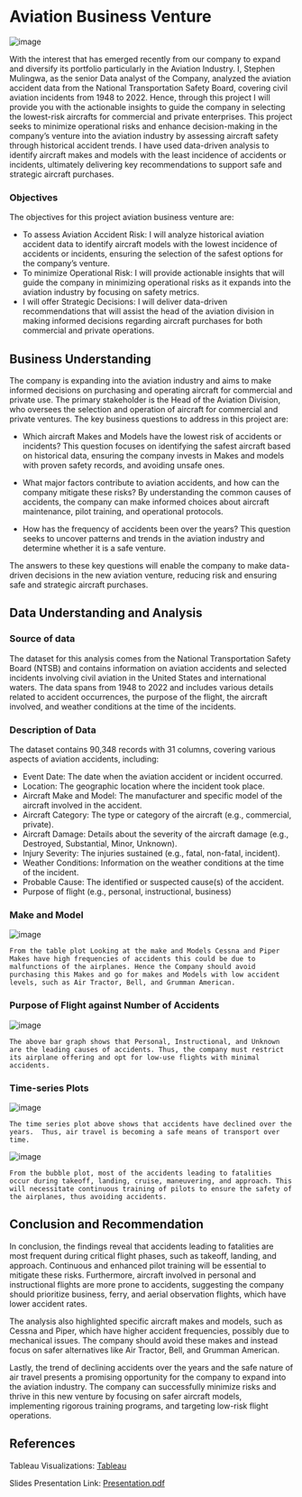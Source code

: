 # Aviation Business Venture
![image](https://github.com/user-attachments/assets/df7993c9-481b-45fa-890f-a74188b2be62)

With the interest that has emerged recently from our company to expand and diversify its portfolio particularly in the Aviation Industry. I, Stephen Mulingwa, as the senior Data analyst of the Company, analyzed the aviation accident data from the National Transportation Safety Board, covering civil aviation incidents from 1948 to 2022. Hence, through this project I will provide you with the actionable insights to guide the company in selecting the lowest-risk aircrafts for commercial and private enterprises. This project seeks to minimize operational risks and enhance decision-making in the company’s venture into the aviation industry by assessing aircraft safety through historical accident trends. I have used data-driven analysis to identify aircraft makes and models with the least incidence of accidents or incidents, ultimately delivering key recommendations to support safe and strategic aircraft purchases.

### Objectives
The objectives for this project aviation business venture are:
* To assess Aviation Accident Risk: I will analyze historical aviation accident data to identify aircraft models with the lowest incidence of accidents or incidents, ensuring the selection of the safest options for the company’s venture.
* To minimize Operational Risk: I will provide actionable insights that will guide the company in minimizing operational risks as it expands into the aviation industry by focusing on safety metrics.
* I will offer Strategic Decisions: I will deliver data-driven recommendations that will assist the head of the aviation division in making informed decisions regarding aircraft purchases for both commercial and private operations.

## Business Understanding
The company is expanding into the aviation industry and aims to make informed decisions on purchasing and operating aircraft for commercial and private use. The primary stakeholder is the Head of the Aviation Division, who oversees the selection and operation of aircraft for commercial and private ventures. The key business questions to address in this project are:

* Which aircraft Makes and Models have the lowest risk of accidents or incidents?
This question focuses on identifying the safest aircraft based on historical data, ensuring the company invests in Makes and models with proven safety records, and avoiding unsafe ones.

* What major factors contribute to aviation accidents, and how can the company mitigate these risks?
By understanding the common causes of accidents, the company can make informed choices about aircraft maintenance, pilot training, and operational protocols.

* How has the frequency of accidents been over the years?
This question seeks to uncover patterns and trends in the aviation industry and determine whether it is a safe venture.

The answers to these key questions will enable the company to make data-driven decisions in the new aviation venture, reducing risk and ensuring safe and strategic aircraft purchases.


## Data Understanding and Analysis
### Source of data
The dataset for this analysis comes from the National Transportation Safety Board (NTSB) and contains information on aviation accidents and selected incidents involving civil aviation in the United States and international waters. The data spans from 1948 to 2022 and includes various details related to accident occurrences, the purpose of the flight, the aircraft involved, and weather conditions at the time of the incidents.

### Description of Data
The dataset contains 90,348 records with 31 columns, covering various aspects of aviation accidents, including:
* Event Date: The date when the aviation accident or incident occurred.
* Location: The geographic location where the incident took place.
* Aircraft Make and Model: The manufacturer and specific model of the aircraft involved in the accident.
* Aircraft Category: The type or category of the aircraft (e.g., commercial, private).
* Aircraft Damage: Details about the severity of the aircraft damage (e.g., Destroyed, Substantial, Minor, Unknown).
* Injury Severity: The injuries sustained (e.g., fatal, non-fatal, incident).
* Weather Conditions: Information on the weather conditions at the time of the incident.
* Probable Cause: The identified or suspected cause(s) of the accident.
* Purpose of flight (e.g., personal, instructional, business)

### Make and Model
![image](https://github.com/user-attachments/assets/7fbdebf5-1289-4d70-9e9f-dd270b0980c7)

`From the table plot Looking at the make and Models Cessna and Piper Makes have high frequencies of accidents this could be due to malfunctions of the airplanes. Hence the Company should avoid purchasing this Makes and go for makes and Models with low accident levels, such as Air Tractor, Bell, and Grumman American.`

### Purpose of Flight against Number of Accidents
![image](https://github.com/user-attachments/assets/022b4cb5-d40b-4fa2-a47e-e8035440c26e)

`The above bar graph shows that Personal, Instructional, and Unknown are the leading causes of accidents.
Thus, the company must restrict its airplane offering and opt for low-use flights with minimal accidents.`

### Time-series Plots
![image](https://github.com/user-attachments/assets/2073411f-3f28-42c7-8e65-ea2ccefa133d)

`The time series plot above shows that accidents have declined over the years. 
Thus, air travel is becoming a safe means of transport over time.`

![image](https://github.com/user-attachments/assets/45291ae7-95f7-452b-9885-9778ab15ad52)

`From the bubble plot, most of the accidents leading to fatalities occur during takeoff, landing, cruise, maneuvering, and approach. This will necessitate continuous training of pilots to ensure the safety of the airplanes, thus avoiding accidents.`

## Conclusion and Recommendation

In conclusion, the findings reveal that accidents leading to fatalities are most frequent during critical flight phases, such as takeoff, landing, and approach. Continuous and enhanced pilot training will be essential to mitigate these risks. Furthermore, aircraft involved in personal and instructional flights are more prone to accidents, suggesting the company should prioritize business, ferry, and aerial observation flights, which have lower accident rates.

The analysis also highlighted specific aircraft makes and models, such as Cessna and Piper, which have higher accident frequencies, possibly due to mechanical issues. The company should avoid these makes and instead focus on safer alternatives like Air Tractor, Bell, and Grumman American.

Lastly, the trend of declining accidents over the years and the safe nature of air travel presents a promising opportunity for the company to expand into the aviation industry. The company can successfully minimize risks and thrive in this new venture by focusing on safer aircraft models, implementing rigorous training programs, and targeting low-risk flight operations.

## References

Tableau Visualizations: [Tableau](https://public.tableau.com/app/profile/stephen.mulingwa8804/viz/ProjectVisualization_17272871603840/AviationVisualization?publish=yes)

Slides Presentation Link: [Presentation.pdf](https://docs.google.com/presentation/d/1p9Vrm6vmiBRkkRiR2_G9xcrYpl8ryqaYFOiQaIxSpq4/edit#slide=id.g3058c3f1ac4_0_37)
